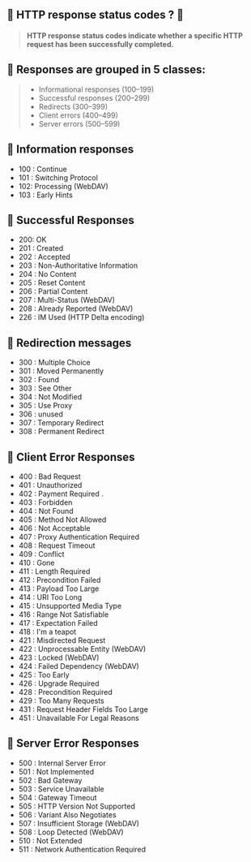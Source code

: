 ## 🌂 HTTP response status codes ? 🌂

> #### HTTP response status codes indicate whether a specific HTTP request has been successfully completed. 

## 🌂 Responses are grouped in 5 classes:

> - Informational responses (100–199)
> - Successful responses (200–299)
> - Redirects (300–399)
> - Client errors (400–499)
> - Server errors (500–599)

## 🌂 Information responses

- 100 : Continue
- 101 : Switching Protocol
- 102: Processing (WebDAV)
- 103 : Early Hints

## 🌂 Successful Responses

- 200: OK 
- 201 : Created
- 202 : Accepted
- 203 : Non-Authoritative Information
- 204 : No Content
- 205 : Reset Content
- 206 : Partial Content
- 207 : Multi-Status (WebDAV)
- 208 : Already Reported (WebDAV)
- 226 : IM Used (HTTP Delta encoding)

## 🌂 Redirection messages

- 300 : Multiple Choice
- 301 : Moved Permanently
- 302 : Found
- 303 : See Other
- 304 : Not Modified
- 305 : Use Proxy 
- 306 : unused
- 307 : Temporary Redirect
- 308 : Permanent Redirect

## 🌂 Client Error Responses

- 400 : Bad Request
- 401 : Unauthorized
- 402 : Payment Required .
- 403 : Forbidden
- 404 : Not Found
- 405 : Method Not Allowed
- 406 : Not Acceptable
- 407 : Proxy Authentication Required
- 408 : Request Timeout
- 409 : Conflict
- 410 : Gone
- 411 : Length Required
- 412 : Precondition Failed
- 413 : Payload Too Large
- 414 : URI Too Long
- 415 : Unsupported Media Type
- 416 : Range Not Satisfiable
- 417 : Expectation Failed
- 418 : I'm a teapot
- 421 : Misdirected Request
- 422 : Unprocessable Entity (WebDAV)
- 423 : Locked (WebDAV)
- 424 : Failed Dependency (WebDAV)
- 425 : Too Early 
- 426 : Upgrade Required
- 428 : Precondition Required
- 429 : Too Many Requests
- 431 : Request Header Fields Too Large
- 451 : Unavailable For Legal Reasons

## 🌂 Server Error Responses

- 500 : Internal Server Error
- 501 : Not Implemented
- 502 : Bad Gateway
- 503 : Service Unavailable
- 504 : Gateway Timeout
- 505 : HTTP Version Not Supported
- 506 : Variant Also Negotiates
- 507 : Insufficient Storage (WebDAV)
- 508 : Loop Detected (WebDAV)
- 510 : Not Extended
- 511 : Network Authentication Required
